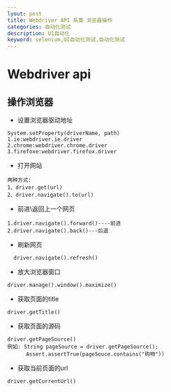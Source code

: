 ```yaml
---
lyout: post
title: Webdriver API 系类 浏览器操作
categories: 自动化测试
description: UI自动化
keyword: selenium,UI自动化测试,自动化测试
---
```


# Webdriver api

## 操作浏览器

* 设置浏览器驱动地址

```
System.setProperty(driverName, path)
1.ie:webdriver.ie.driver
2.chrome:webdriver.chrome.driver
3.firefoxe:webdriver.firefox.driver
```

* 打开网站

```
两种方式:
1、driver.get(url)
2、driver.navigate().to(url)
```

* 前进\返回上一个网页

```
1.driver.navigate().forward()----前进
2.driver.navigate().back()---后退 
```
* 刷新网页

```
  driver.navigate().refresh()
```

* 放大浏览器窗口

```
driver.manage().window().maximize()
```

* 获取页面的title

```
driver.getTitle()
```

* 获取页面的源码
```
driver.getPageSource()
例如: String pageSource = driver.getPageSource();
      Assert.assertTrue(pageSouce.contains("购物"))
```

* 获取当前页面的url

```
driver.getCurrentUrl()
```

